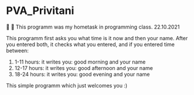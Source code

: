 # PVA_Privitani
🏫 📑 This programm was my hometask in programming class. 22.10.2021

This programm first asks you what time is it now and then your name.
After you entered both, it checks what you entered, and if you entered time between:

1) 1-11 hours: it writes you: good morning and your name
2) 12-17 hours: it writes you: good afternoon and your name
3) 18-24 hours: it writes you: good evening and your name

This simple programm which just welcomes you :)
